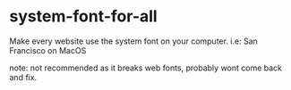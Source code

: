 # system-font-for-all
Make every website use the system font on your computer. i.e: San Francisco on MacOS

note: not recommended as it breaks web fonts, probably wont come back and fix.
